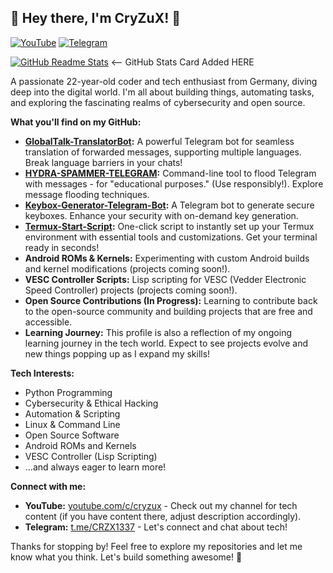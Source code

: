 ## 👋 Hey there, I'm CryZuX! 👋

[![YouTube](https://img.shields.io/badge/YouTube-CryZuX-red?style=for-the-badge&logo=youtube&logoColor=white)](https://youtube.com/c/cryzux)
[![Telegram](https://img.shields.io/badge/Telegram-@CRZX1337-blue?style=for-the-badge&logo=telegram&logoColor=white)](https://t.me/CRZX1337)

[![GitHub Readme Stats](https://github-readme-stats.vercel.app/api?username=CRZX1337&theme=dark&show_icons=true)](https://github.com/CRZX1337)  <-- GitHub Stats Card Added HERE

A passionate 22-year-old coder and tech enthusiast from Germany, diving deep into the digital world. I'm all about building things, automating tasks, and exploring the fascinating realms of cybersecurity and open source.

**What you'll find on my GitHub:**

*   **[GlobalTalk-TranslatorBot](https://github.com/CRZX1337/GlobalTalk-TranslatorBot):**  A powerful Telegram bot for seamless translation of forwarded messages, supporting multiple languages. Break language barriers in your chats!
*   **[HYDRA-SPAMMER-TELEGRAM](https://github.com/CRZX1337/HYDRA-SPAMMER-TELEGRAM):**  Command-line tool to flood Telegram with messages - for "educational purposes." (Use responsibly!). Explore message flooding techniques.
*   **[Keybox-Generator-Telegram-Bot](https://github.com/CRZX1337/Keybox-Generator-Telegram-Bot):**  A Telegram bot to generate secure keyboxes.  Enhance your security with on-demand key generation.
*   **[Termux-Start-Script](https://github.com/CRZX1337/Termux-Start-Script):**  One-click script to instantly set up your Termux environment with essential tools and customizations.  Get your terminal ready in seconds!
*   **Android ROMs & Kernels:** Experimenting with custom Android builds and kernel modifications (projects coming soon!).
*   **VESC Controller Scripts:** Lisp scripting for VESC (Vedder Electronic Speed Controller) projects (projects coming soon!).
*   **Open Source Contributions (In Progress):**  Learning to contribute back to the open-source community and building projects that are free and accessible.
*   **Learning Journey:**  This profile is also a reflection of my ongoing learning journey in the tech world. Expect to see projects evolve and new things popping up as I expand my skills!

**Tech Interests:**

*   Python Programming
*   Cybersecurity & Ethical Hacking
*   Automation & Scripting
*   Linux & Command Line
*   Open Source Software
*   Android ROMs and Kernels
*   VESC Controller (Lisp Scripting)
*   ...and always eager to learn more!

**Connect with me:**

*   **YouTube:** [youtube.com/c/cryzux](https://youtube.com/c/cryzux) - Check out my channel for tech content (if you have content there, adjust description accordingly).
*   **Telegram:** [t.me/CRZX1337](https://t.me/CRZX1337) - Let's connect and chat about tech!

Thanks for stopping by! Feel free to explore my repositories and let me know what you think. Let's build something awesome! 🚀

